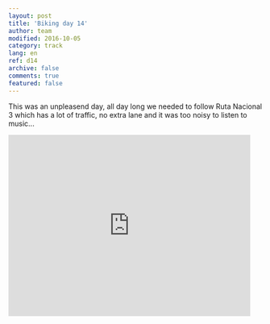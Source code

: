 ```yaml
---   
layout: post 
title: 'Biking day 14'  
author: team 
modified: 2016-10-05
category: track 
lang: en 
ref: d14
archive: false 
comments: true 
featured: false 
--- 
```


 This was an unpleasend day, all day long we needed to follow Ruta Nacional 3 which has a lot of traffic, no extra lane and it was too noisy to listen to music...                                                                                                                                                                                                                            

<iframe width='480' height='360' src='http://track-kit.net/maps_s3/?v=embed&track=230348.gpx' frameborder='0' allowfullscreen></iframe>